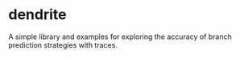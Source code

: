 # dendrite

A simple library and examples for exploring the accuracy of branch prediction
strategies with traces. 

